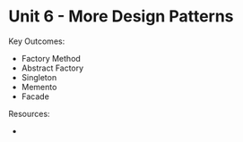 # Unit 6 - More Design Patterns

Key Outcomes:

* Factory Method
* Abstract Factory
* Singleton
* Memento
* Facade

Resources:

* 




